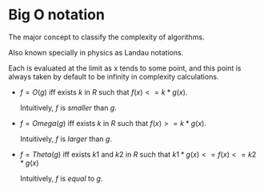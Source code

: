 # Big O notation

The major concept to classify the complexity of algorithms.

Also known specially in physics as Landau notations.

Each is evaluated at the limit as x tends to some point, and this point is always taken by default to be infinity in complexity calculations.

-   $f = O(g)$ iff exists $k$ in $R$ such that $f(x) <= k*g(x)$.

    Intuitively, $f$ is *smaller* than $g$.

-   $f = Omega(g)$ iff exists $k$ in $R$ such that $f(x) >= k*g(x)$.

    Intuitively, $f$ is *larger* than $g$.

-   $f = Theta(g)$ iff exists $k1$ and $k2$ in $R$ such that $k1*g(x) <= f(x) <= k2*g(x)$

    Intuitively, $f$ is *equal* to $g$.
